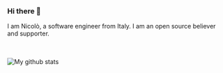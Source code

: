 ### Hi there 👋

I am Nicolò, a software engineer from Italy. I am an open source believer and supporter.

<br/><br/>
![My github stats](https://github-readme-stats.vercel.app/api?username=nicoloboschi)
